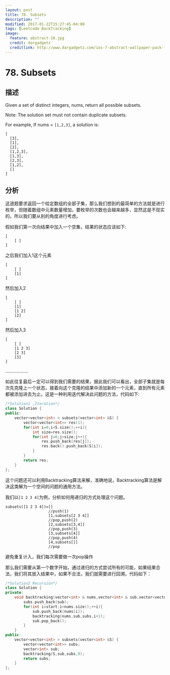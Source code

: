 ```yaml
---
layout: post
title: 78. Subsets
description: ""
modified: 2017-01-22T15:27:45-04:00
tags: [Leetcode BackTracking]
image:
  feature: abstract-10.jpg
  credit: dargadgetz
  creditlink: http://www.dargadgetz.com/ios-7-abstract-wallpaper-pack-for-iphone-5-and-ipod-touch-retina/
---
```


# 78. Subsets

## 描述

Given a set of distinct integers, nums, return all possible subsets.

Note: The solution set must not contain duplicate subsets.

For example,
If nums = ```[1,2,3]```, a solution is:


```
[
  [3],
  [1],
  [2],
  [1,2,3],
  [1,3],
  [2,3],
  [1,2],
  []
]
```

## 分析

这道题要求返回一个给定数组的全部子集，那么我们想到的最简单的方法就是进行枚举，但随着数组中元素数量增加，要枚举的次数也会越来越多，显然这是不现实的。所以我们要从别的角度进行考虑。

假如我们第一次向结果中加入一个空集，结果的状态应该如下:

```
[   
    [ ]
]
```
之后我们加入1这个元素

```
[   
    [ ]
    [1]
]
```
然后加入2
```
[   
    [ ]
    [1]
    [1 2]
    [2]
]
```
然后加入3
```
[   
    [ ]
    [1 2 3]
    [2 3]
    [3]
]
```
………………

如此往复最后一定可以得到我们需要的结果，据此我们可以看出，全部子集就是每次先克隆上一个状态，接着向这个克隆的结果中添加新的一个元素，直到所有元素都被添加进去为止。这是一种利用迭代解决此问题的方法，代码如下:

```c++
/*Solution1 ,Iteration*/
class Solution {
public:
    vector<vector<int> > subsets(vector<int> &S) {
        vector<vector<int>> res(1);
        for(int i=0;i<S.size();++i){
            int size=res.size();
            for(int j=0;j<size;j++){
                res.push_back(res[j]);
                res.back().push_back(S[i]);
            }
        }
        return res;
    }
};
```

这个问题还可以利用Backtracking算法来解，准确地说，Backtracking算法是解决这类解为一个空间的问题的通用方法。

我们以```[1 2 3 4]```为例，分析如何用递归的方式处理这个问题。

```
subsets([1 2 3 4])=[]
                   //push(1)
                   [1,subsets[2 3 4]]
                   //pop,push(2)
                   [2,subsets[3,4]]
                   //pop,push(3)
                   [3,subsets[4]]
                   //pop,push(4)
                   [4,subsets[]]
                   //pop
```
避免重复计入，我们每次需要做一次pop操作


那么我们需要从第一个数字开始，通过递归的方式尝试所有的可能，如果结果合法，我们将其放入结果中，如果不合法，我们就需要进行回溯，代码如下：

```c++
/*Solution2 Recursion*/
class Solution {
private:
    void backtracking(vector<int> & nums,vector<int> & sub,vector<vector<int>> & subs,int start){
        subs.push_back(sub);
        for(int i=start;i<nums.size();++i){
            sub.push_back(nums[i]);
            backtracking(nums,sub,subs,i+1);
            sub.pop_back();
        }
    }
public:
    vector<vector<int> > subsets(vector<int> &S) {
        vector<vector<int>> subs;
        vector<int> sub;
        backtracking(S,sub,subs,0);
        return subs;
    }
};
```
